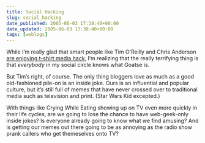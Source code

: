 ```yaml
---
title: Social Hacking
slug: social_hacking
date_published: 2005-06-03 17:38:40+00:00
date_updated: 2005-06-03 17:38:40+00:00
tags: [weblogs]
---
```

While I’m really glad that smart people like Tim O’Reilly and Chris Anderson [are enjoying t-shirt media hack](http://radar.oreilly.com/archives/2005/06/anil_dash_goats.html), I’m realizing that the really terrifying thing is that *everybody* in my social circle knows what Goatse is.

But Tim’s right, of course. The only thing bloggers love as much as a good old-fashioned pile-on is an inside joke. Ours is an influential and popular culture, but it’s still full of memes that have never crossed over to traditional media such as television and print. (Star Wars Kid excepted.)

With things like Crying While Eating showing up on TV even more quickly in their life cycles, are we going to lose the chance to have web-geek-only inside jokes? Is everyone already going to know what we find amusing? And is getting our memes out there going to be as annoying as the radio show prank callers who get themeselves onto TV?
